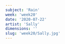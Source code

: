 ```yaml
---
subject: 'Rain'
week: 'week20'
date: '2020-07-22'
artist: 'Sally'
dimensions: ''
slug: 'week20/Sally.jpg'
---
```

